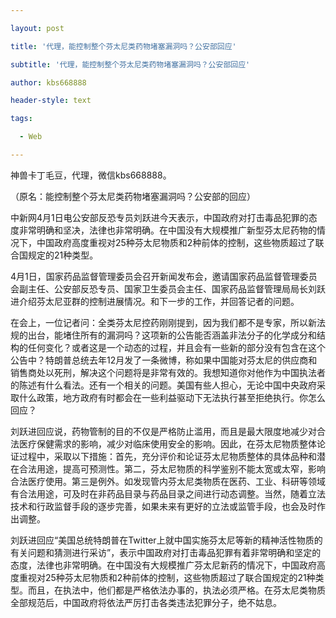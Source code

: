 ---
layout: post
title: '代理，能控制整个芬太尼类药物堵塞漏洞吗？公安部回应'
subtitle: '代理，能控制整个芬太尼类药物堵塞漏洞吗？公安部回应'
author: kbs668888
header-style: text
tags:
  - Web
---
神兽卡丁毛豆，代理，微信kbs668888。

（原名：能控制整个芬太尼类药物堵塞漏洞吗？公安部的回应）

中新网4月1日电公安部反恐专员刘跃进今天表示，中国政府对打击毒品犯罪的态度非常明确和坚决，法律也非常明确。在中国没有大规模推广新型芬太尼药物的情况下，中国政府高度重视对25种芬太尼物质和2种前体的控制，这些物质超过了联合国规定的21种类型。

4月1日，国家药品监督管理委员会召开新闻发布会，邀请国家药品监督管理委员会副主任、公安部反恐专员、国家卫生委员会主任、国家药品监督管理局局长刘跃进介绍芬太尼亚群的控制进展情况。和下一步的工作，并回答记者的问题。

在会上，一位记者问：全类芬太尼控药刚刚提到，因为我们都不是专家，所以新法规的出台，能堵住所有的漏洞吗？这项新的公告能否涵盖非法分子的化学成分和结构的任何变化？或者这是一个动态的过程，并且会有一些新的部分没有包含在这个公告中？特朗普总统去年12月发了一条微博，称如果中国能对芬太尼的供应商和销售商处以死刑，解决这个问题将是非常有效的。我想知道你对他作为中国执法者的陈述有什么看法。还有一个相关的问题。美国有些人担心，无论中国中央政府采取什么政策，地方政府有时都会在一些利益驱动下无法执行甚至拒绝执行。你怎么回应？

刘跃进回应说，药物管制的目的不仅是严格防止滥用，而且是最大限度地减少对合法医疗保健需求的影响，减少对临床使用安全的影响。因此，在芬太尼物质整体论证过程中，采取以下措施：首先，充分评价和论证芬太尼物质整体的具体品种和潜在合法用途，提高可预测性。第二，芬太尼物质的科学鉴别不能太宽或太窄，影响合法医疗使用。第三是例外。如发现管内芬太尼类物质在医药、工业、科研等领域有合法用途，可及时在非药品目录与药品目录之间进行动态调整。当然，随着立法技术和行政监督手段的逐步完善，如果未来有更好的立法或监管手段，也会及时作出调整。

刘跃进回应“美国总统特朗普在Twitter上就中国实施芬太尼等新的精神活性物质的有关问题和猜测进行采访”，表示中国政府对打击毒品犯罪有着非常明确和坚定的态度，法律也非常明确。在中国没有大规模推广芬太尼新药的情况下，中国政府高度重视对25种芬太尼物质和2种前体的控制，这些物质超过了联合国规定的21种类型。而且，在执法中，他们都是严格依法办事的，执法必须严格。在芬太尼类物质全部规范后，中国政府将依法严厉打击各类违法犯罪分子，绝不姑息。

